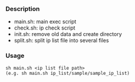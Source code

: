 ### Description
- main.sh: main exec script
- check.sh: ip check script
- init.sh: remove old data and create directory
- split.sh: split ip list file into several files

### Usage
    sh main.sh <ip list file path>
    (e.g. sh main.sh ip_list/sample/sample_ip_list) 
